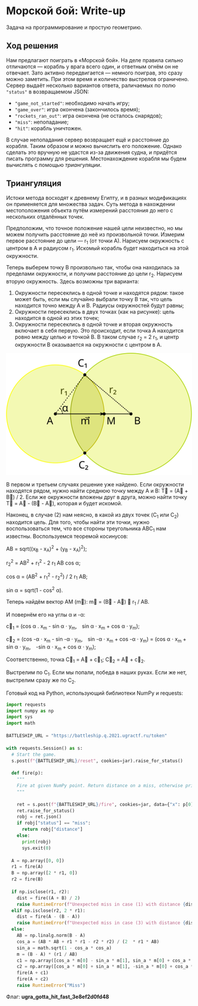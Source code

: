# Морской бой: Write-up

Задача на программирование и простую геометрию.

## Ход решения

Нам предлагают поиграть в «Морской бой». На деле правила сильно отличаются — корабль у врага всего один, и ответным огнём он не отвечает. Зато активно передвигается — немного поиграв, это сразу можно заметить. При этом время и количество выстрелов ограничено. Сервер выдаёт несколько вариантов ответа, раличаемых по полю `"status"` в возвращаемом JSON:

+ `"game_not_started"`: необходимо начать игру;
+ `"game_over"`: игра окончена (закончилось время);
+ `"rockets_ran_out"`: игра окончена (не осталось снарядов);
+ `"miss"`: непопадание;
+ `"hit"`: корабль уничтожен.

В случае непопадания сервер возвращает ещё и расстояние до корабля. Таким образом и можно вычислить его положение. Однако сделать это вручную не удастся из-за движения судна, и придётся писать программу для решения. Местонахождение корабля мы будем вычислять с помощью _триангуляции_.

## Триангуляция

Истоки метода восходят к древнему Египту, и в разных модификациях он применяется для множества задач. Суть метода в нахождении местоположения объекта путём измерений расстояния до него с нескольких отдалённых точек.

Предположим, что точное положение нашей цели неизвестно, но мы можем получить расстояние до неё из произвольной точки. Измерим первое расстояние до цели — r<sub>1</sub> (от точки A). Нарисуем окружность с центром в A и радиусом r<sub>1</sub>. Искомый корабль будет находиться на этой окружности.

Теперь выберем точку B произвольно так, чтобы она находилась за пределами окружности, и получим расстояние до цели r<sub>2</sub>. Нарисуем вторую окружность. Здесь возможны три варианта:

1. Окружности пересеклись в одной точке и находятся рядом: такое может быть, если мы случайно выбрали точку B так, что цель находится точно между A и B. Радиусы окружностей будут равны;
2. Окружности пересеклись в двух точках (как на рисунке): цель находится в одной из этих точек;
3. Окружности пересеклись в одной точке и вторая окружность включает в себя первую. Это происходит, если точка A находится ровно между целью и точкой B. В таком случае r<sub>2</sub> = 2 r<sub>1</sub>, и центр окружности B оказывается на окружности с центром в A.

![Триангуляция](writeup/triangulation.svg)

В первом и третьем случаях решение уже найдено. Если окружности находятся рядом, нужно найти среднюю точку между A и B: T⃗ = (A⃗ + B⃗) / 2. Если же окружности вложены друг в друга, можно найти точку T⃗ = A⃗ - (B⃗ - A⃗), которая и будет искомой.

Наконец, в случае (2) нам неясно, в какой из двух точек (C<sub>1</sub> или C<sub>2</sub>) находится цель. Для того, чтобы найти эти точки, нужно воспользоваться тем, что все стороны треугольника ABC<sub>1</sub> нам известны. Воспользуемся теоремой косинусов:

AB = sqrt((x<sub>B</sub> - x<sub>A</sub>)<sup>2</sup> + (y<sub>B</sub> - x<sub>A</sub>)<sup>2</sup>);

r<sub>2</sub><sup>2</sup> = AB<sup>2</sup> + r<sub>1</sub><sup>2</sup> - 2 r<sub>1</sub> AB cos α;

cos α = (AB<sup>2</sup> + r<sub>1</sub><sup>2</sup> - r<sub>2</sub><sup>2</sup>) / 2 r<sub>1</sub> AB;

sin α = sqrt(1 - cos<sup>2</sup> α).

Теперь найдём вектор AM (m⃗): m⃗ = (B⃗ - A⃗) ⋅ r<sub>1</sub> / AB.

И повернём его на углы α и -α:

c⃗<sub>1</sub> = (cos α . x<sub>m</sub> - sin α ⋅ y<sub>m</sub>, sin α ⋅ x<sub>m</sub> + cos α ⋅ y<sub>m</sub>);

c⃗<sub>2</sub> = (cos -α ⋅ x<sub>m</sub> - sin -α ⋅ y<sub>m</sub>, sin -α ⋅ x<sub>m</sub> + cos -α ⋅ y<sub>m</sub>) = (cos α ⋅ x<sub>m</sub> + sin α ⋅ y<sub>m</sub>, -sin α ⋅ x<sub>m</sub> + cos α ⋅ y<sub>m</sub>);

Соответственно, точка C⃗<sub>1</sub> = A⃗ + c⃗<sub>1</sub>; C⃗<sub>2</sub> = A⃗ + c⃗<sub>2</sub>.

Выстрелим по C<sub>1</sub>. Если мы попали, победа в наших руках. Если же нет, выстрелим сразу же по C<sub>2</sub>.

Готовый код на Python, использующий библиотеки NumPy и requests:

```python
import requests
import numpy as np
import sys
import math

BATTLESHIP_URL = "https://battleship.q.2021.ugractf.ru/token"

with requests.Session() as s:
  # Start the game.
  s.post(f"{BATTLESHIP_URL}/reset", cookies=jar).raise_for_status()

  def fire(p):
    """
    Fire at given NumPy point. Return distance on a miss, otherwise print result and exit.
    """

    ret = s.post(f"{BATTLESHIP_URL}/fire", cookies=jar, data={"x": p[0], "y": p[1]})
    ret.raise_for_status()
    robj = ret.json()
    if robj["status"] == "miss":
      return robj["distance"]
    else:
      print(robj)
      sys.exit(0)
  
  A = np.array([0, 0])
  r1 = fire(A)
  B = np.array([2 * r1, 0])
  r2 = fire(B)

  if np.isclose(r1, r2):
    dist = fire((A + B) / 2)
    raise RuntimeError(f"Unexpected miss in case (1) with distance {dist}")
  elif np.isclose(r2, 2 * r1):
    dist = fire(A - (B - A))
    raise RuntimeError(f"Unexpected miss in case (3) with distance {dist}")
  else:
    AB = np.linalg.norm(B - A)
    cos_a = (AB * AB + r1 * r1 - r2 * r2) / (2  * r1 * AB)
    sin_a = math.sqrt(1 - cos_a * cos_a)
    m = (B - A) * (r1 / AB)
    c1 = np.array([cos_a * m[0] - sin_a * m[1], sin_a * m[0] + cos_a * m[1]])
    c2 = np.array([cos_a * m[0] + sin_a * m[1], -sin_a * m[0] + cos_a * m[1]])
    fire(A + c1)
    fire(A + c2)
    raise RuntimeError("Miss")
```

Флаг: **ugra_gotta_hit_fast_3e8ef2d0fd48**
